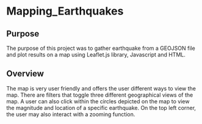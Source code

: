 # Mapping_Earthquakes

## Purpose
The purpose of this project was to gather earthquake from a GEOJSON file and plot results on a map using Leaflet.js library, Javascript and HTML.

## Overview
The map is very user friendly and offers the user different ways to view the map. There are filters that toggle three different geographical views of the map. A user can also click within the circles depicted on the map to view the magnitude and location of a specific earthquake. On the top left corner, the user may also interact with a zooming function. 

<img scr= https://github.com/mattiechan/Mapping_Earthquakes/blob/main/earthquake_map.png>

